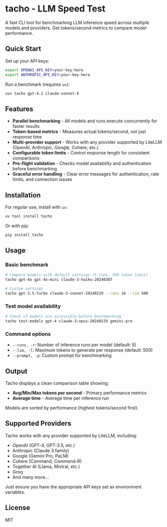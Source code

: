 # tacho - LLM Speed Test

A fast CLI tool for benchmarking LLM inference speed across multiple models and providers. Get tokens/second metrics to compare model performance.


## Quick Start

Set up your API keys:

```bash
export OPENAI_API_KEY=your-key-here
export ANTHROPIC_API_KEY=your-key-here
```

Run a benchmark (requires `uv`):

```bash
uvx tacho gpt-4.1 claude-sonnet-4
```


## Features

- **Parallel benchmarking** - All models and runs execute concurrently for faster results
- **Token-based metrics** - Measures actual tokens/second, not just response time
- **Multi-provider support** - Works with any provider supported by LiteLLM (OpenAI, Anthropic, Google, Cohere, etc.)
- **Configurable token limits** - Control response length for consistent comparisons
- **Pre-flight validation** - Checks model availability and authentication before benchmarking
- **Graceful error handling** - Clear error messages for authentication, rate limits, and connection issues


## Installation

For regular use, install with `uv`:

```bash
uv tool install tacho
```

Or with pip:

```bash
pip install tacho
```

## Usage

### Basic benchmark

```bash
# Compare models with default settings (5 runs, 500 token limit)
tacho gpt-4o gpt-4o-mini claude-3-haiku-20240307

# Custom settings
tacho gpt-3.5-turbo claude-3-sonnet-20240229 --runs 10 --lim 500
```

### Test model availability

```bash
# Check if models are accessible before benchmarking
tacho test-models gpt-4 claude-3-opus-20240229 gemini-pro
```

### Command options

- `--runs, -r`: Number of inference runs per model (default: 5)
- `--lim, -l`: Maximum tokens to generate per response (default: 500)
- `--prompt, -p`: Custom prompt for benchmarking

## Output

Tacho displays a clean comparison table showing:
- **Avg/Min/Max tokens per second** - Primary performance metrics
- **Average time** - Average time per inference run

Models are sorted by performance (highest tokens/second first).

## Supported Providers

Tacho works with any provider supported by LiteLLM, including:
- OpenAI (GPT-4, GPT-3.5, etc.)
- Anthropic (Claude 3 family)
- Google (Gemini Pro, PaLM)
- Cohere (Command, Command-R)
- Together AI (Llama, Mixtral, etc.)
- Groq
- And many more...

Just ensure you have the appropriate API keys set as environment variables.

## License

MIT